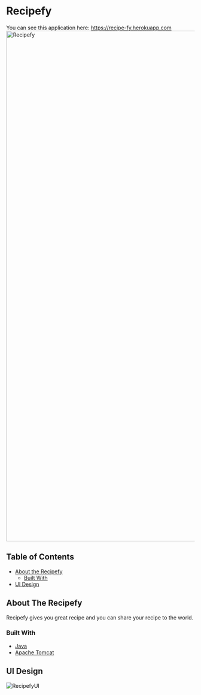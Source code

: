 # Recipefy
You can see this application here:  https://recipe-fy.herokuapp.com
<img width="1362" alt="Recipefy" src="https://user-images.githubusercontent.com/37020406/100515277-394fa400-31be-11eb-8d23-5d6f3edfd3a5.png">

## Table of Contents

* [About the Recipefy](#about-the-recipefy)
  * [Built With](#built-with) 
* [UI Design](#ui-design)

## About The Recipefy
Recipefy gives you great recipe and you can share your recipe to the world.

### Built With
* [Java](https://www.oracle.com/java/)
* [Apache Tomcat](http://tomcat.apache.org/)

## UI Design
![RecipefyUI](https://user-images.githubusercontent.com/55824449/103164910-07822b00-47c6-11eb-8327-cd822ad1ff10.png)